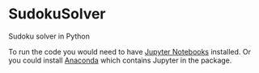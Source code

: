 # SudokuSolver
Sudoku solver in Python

To run the code you would need to have [Jupyter Notebooks](https://jupyter.org/) installed.
Or you could install [Anaconda](https://www.anaconda.com/) which contains Jupyter in the package.
